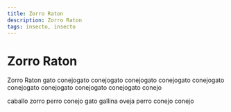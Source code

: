 ```yaml
---
title: Zorro Raton
description: Zorro Raton
tags: insecto, insecto
---
```


# Zorro Raton

Zorro Raton gato conejogato conejogato conejogato conejogato conejogato conejogato conejogato conejogato conejogato conejo

caballo zorro perro conejo gato gallina oveja perro conejo conejo